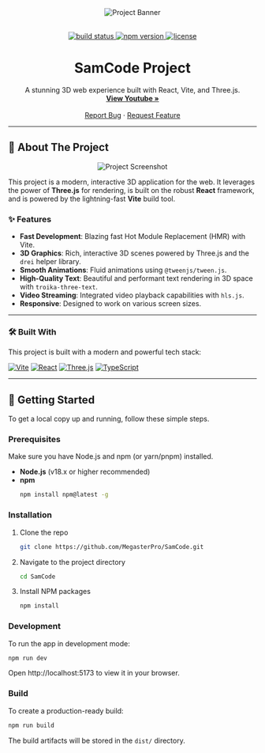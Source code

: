 <div align="center">

  <!-- 🎨 PROJECT BANNER -->
  <!-- A good banner helps make your project stand out. -->
  <!-- You can create one using tools like Canva or Figma. -->
  <img src="https://via.placeholder.com/1280x300.png?text=Project+Banner" alt="Project Banner">

  <br>
  <br>

  <!-- 📛 BADGES -->
  <!-- Replace placeholders with your actual URLs -->
  <p>
    <a href="hhttps://github.com/MegasterPro/SamCode/actions/workflows/ci.yml">
      <img src="https://github.com/MegasterPro/SamCode/actions/workflows/ci.yml/badge.svg" alt="build status">
    </a>
    <a href="https://www.npmjs.com/package/your-package">
      <img src="https://img.shields.io/npm/v/your-package.svg" alt="npm version">
    </a>
    <a href="https://github.com/your-username/your-repo/blob/main/LICENSE">
      <img src="https://img.shields.io/npm/l/your-package.svg" alt="license">
    </a>
  </p>

  <h1 align="center">SamCode Project</h1>

  <p align="center">
    A stunning 3D web experience built with React, Vite, and Three.js.
    <br>
    <a href="https://youtube.com/@SamCodexy"><strong>View Youtube »</strong></a>
    <br>
    <br>
    <a href="https://github.com/MegasterPro/SamCode/issues">Report Bug</a>
    ·
    <a href="https://github.com/MegasterPro/SamCode/issues">Request Feature</a>
  </p>
</div>

---

## 🌟 About The Project

<!-- 🖼️ PROJECT SCREENSHOT -->
<div align="center">
  <img src="../../../screen.png" alt="Project Screenshot">
</div>

<p>
  This project is a modern, interactive 3D application for the web. It leverages the power of <strong>Three.js</strong> for rendering, is built on the robust <strong>React</strong> framework, and is powered by the lightning-fast <strong>Vite</strong> build tool.
</p>

### ✨ Features

- **Fast Development**: Blazing fast Hot Module Replacement (HMR) with Vite.
- **3D Graphics**: Rich, interactive 3D scenes powered by Three.js and the `drei` helper library.
- **Smooth Animations**: Fluid animations using `@tweenjs/tween.js`.
- **High-Quality Text**: Beautiful and performant text rendering in 3D space with `troika-three-text`.
- **Video Streaming**: Integrated video playback capabilities with `hls.js`.
- **Responsive**: Designed to work on various screen sizes.

---

### 🛠️ Built With

This project is built with a modern and powerful tech stack:

<p>
  <a href="https://vitejs.dev/" target="_blank"><img src="https://img.shields.io/badge/Vite-646CFF?logo=vite&logoColor=fff&style=for-the-badge" alt="Vite"></a>
  <a href="https://react.dev/" target="_blank"><img src="https://img.shields.io/badge/React-61DAFB?logo=react&logoColor=000&style=for-the-badge" alt="React"></a>
  <a href="https://threejs.org/" target="_blank"><img src="https://img.shields.io/badge/Three.js-000000?logo=three.js&logoColor=fff&style=for-the-badge" alt="Three.js"></a>
  <a href="https://www.typescriptlang.org/" target="_blank"><img src="https://img.shields.io/badge/TypeScript-3178C6?logo=typescript&logoColor=fff&style=for-the-badge" alt="TypeScript"></a>
</p>

---

## 🚀 Getting Started

To get a local copy up and running, follow these simple steps.

### Prerequisites

Make sure you have Node.js and npm (or yarn/pnpm) installed.
- **Node.js** (v18.x or higher recommended)
- **npm**
  ```sh
  npm install npm@latest -g
  ```

### Installation

1.  Clone the repo
    ```sh
    git clone https://github.com/MegasterPro/SamCode.git
    ```
2.  Navigate to the project directory
    ```sh
    cd SamCode
    ```
3.  Install NPM packages
    ```sh
    npm install
    ```

### Development

To run the app in development mode:
```sh
npm run dev
```
Open http://localhost:5173 to view it in your browser.

### Build

To create a production-ready build:
```sh
npm run build
```
The build artifacts will be stored in the `dist/` directory.
